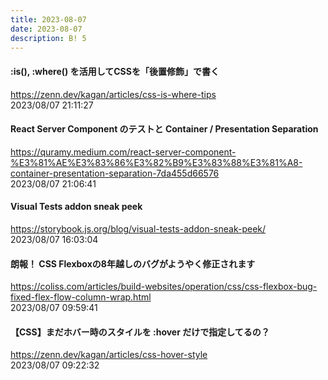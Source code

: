 ```yaml
---
title: 2023-08-07
date: 2023-08-07
description: B! 5
---
```


#### :is(), :where() を活用してCSSを「後置修飾」で書く
https://zenn.dev/kagan/articles/css-is-where-tips<br>
2023/08/07 21:11:27<br>


#### React Server Component のテストと Container / Presentation Separation
https://quramy.medium.com/react-server-component-%E3%81%AE%E3%83%86%E3%82%B9%E3%83%88%E3%81%A8-container-presentation-separation-7da455d66576<br>
2023/08/07 21:06:41<br>


#### Visual Tests addon sneak peek
https://storybook.js.org/blog/visual-tests-addon-sneak-peek/<br>
2023/08/07 16:03:04<br>


#### 朗報！ CSS Flexboxの8年越しのバグがようやく修正されます
https://coliss.com/articles/build-websites/operation/css/css-flexbox-bug-fixed-flex-flow-column-wrap.html<br>
2023/08/07 09:59:41<br>


#### 【CSS】まだホバー時のスタイルを :hover だけで指定してるの？
https://zenn.dev/kagan/articles/css-hover-style<br>
2023/08/07 09:22:32<br>


